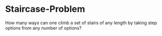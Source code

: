 # Staircase-Problem
How many ways can one climb a set of stairs of any length by taking step options from any number of options?
